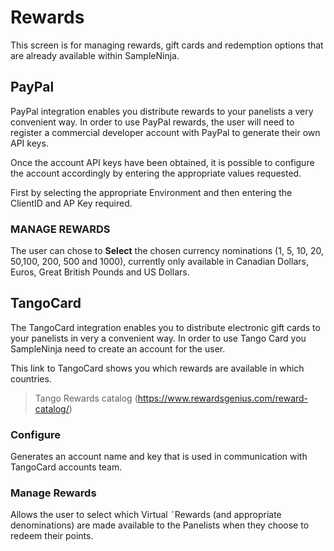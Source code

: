 # Rewards

This screen is for managing rewards, gift cards and redemption options that are already available within SampleNinja.

## PayPal

PayPal integration enables you distribute rewards to your panelists a very convenient way. In order to use PayPal rewards, the user will need to register a commercial developer account with PayPal to generate their own API keys.

Once the account API keys have been obtained, it is possible to configure the account accordingly by entering the appropriate values requested.

First by selecting the appropriate Environment and then entering the ClientID and AP Key required.

### MANAGE REWARDS

The user can chose to **Select** the chosen currency nominations (1, 5, 10, 20, 50,100, 200, 500 and 1000), currently only available in Canadian Dollars, Euros, Great British Pounds and US Dollars.


## TangoCard

The TangoCard integration enables you to distribute electronic gift cards to your panelists in very a convenient way. In order to use Tango Card you SampleNinja need to create an account for the user.

This link to TangoCard shows you which rewards are available in which countries.

> Tango Rewards catalog (https://www.rewardsgenius.com/reward-catalog/)

### Configure
 
Generates an account name and key that is used in communication with TangoCard accounts team.

### Manage Rewards

Allows the user to select which Virtual ˜Rewards (and appropriate denominations) are made available to the Panelists when they choose to redeem their points.
